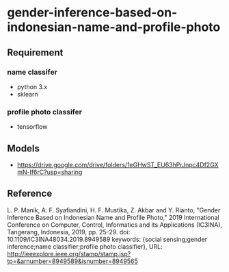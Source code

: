 # gender-inference-based-on-indonesian-name-and-profile-photo

## Requirement
### name classifer
- python 3.x
- sklearn
### profile photo classifer
- tensorflow

## Models
- https://drive.google.com/drive/folders/1eGHwST_EU63hPrJnpc4Df2GXmN-lf6rC?usp=sharing

## Reference
L. P. Manik, A. F. Syafiandini, H. F. Mustika, Z. Akbar and Y. Rianto, "Gender Inference Based on Indonesian Name and Profile Photo," 2019 International Conference on Computer, Control, Informatics and its Applications (IC3INA), Tangerang, Indonesia, 2019, pp. 25-29.
doi: 10.1109/IC3INA48034.2019.8949589
keywords: {social sensing;gender inference;name classifier;profile photo classifier},
URL: http://ieeexplore.ieee.org/stamp/stamp.jsp?tp=&arnumber=8949589&isnumber=8949565

